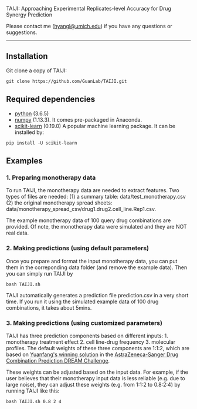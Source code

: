 TAIJI: Approaching Experimental Replicates-level Accuracy for Drug Synergy Prediction

Please contact me (hyangl@umich.edu) if you have any questions or suggestions.

---

## Installation
Git clone a copy of TAIJI:

```
git clone https://github.com/GuanLab/TAIJI.git
```
## Required dependencies

* [python](https://www.python.org) (3.6.5)
* [numpy](http://www.numpy.org/) (1.13.3). It comes pre-packaged in Anaconda.
* [scikit-learn](http://scikit-learn.org) (0.19.0) A popular machine learning package. It can be installed by:

```
pip install -U scikit-learn
```

## Examples

### 1. Preparing monotherapy data
To run TAIJI, the monotherapy data are needed to extract features. Two types of files are needed: (1) a summary table: data/test_monotherapy.csv (2) the original monotherapy spread sheets: data/monotherapy_spread_csv/drug1.drug2.cell_line.Rep1.csv.

The example monotherapy data of 100 query drug combinations are provided. Of note, the monotherapy data were simulated and they are NOT real data.

### 2. Making predictions (using default parameters)
Once you prepare and format the input monotherapy data, you can put them in the correponding data folder (and remove the example data). Then you can simply run TAIJI by

```
bash TAIJI.sh
```
TAIJI automatically generates a prediction file prediction.csv in a very short time. If you run it using the simulated example data of 100 drug combinations, it takes about 5mins.

### 3. Making predictions (using customized parameters)
TAIJI has three prediction components based on different inputs: 1. monotherapy treatment effect 2. cell line-drug frequency 3. molecular profiles. The default weights of these three components are 1:1:2, which are based on [Yuanfang's winning solution](https://www.synapse.org/#!Synapse:syn5614689/wiki/396206) in the [AstraZeneca-Sanger Drug Combination Prediction DREAM Challenge](https://www.synapse.org/#!Synapse:syn4231880/wiki/).

These weights can be adjusted based on the input data. For example, if the user believes that their monotherapy input data is less reliable (e.g. due to large noise), they can adjust these weights (e.g. from 1:1:2 to 0.8:2:4) by running TAIJI like this:
```
bash TAIJI.sh 0.8 2 4
```

